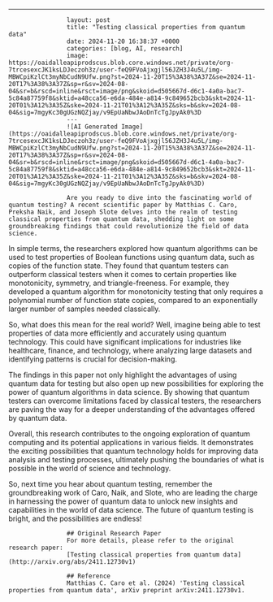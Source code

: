 ---
                    layout: post
                    title: "Testing classical properties from quantum data"
                    date: 2024-11-20 16:38:37 +0000
                    categories: [blog, AI, research]
                    image: https://oaidalleapiprodscus.blob.core.windows.net/private/org-7trcesexcJK1ksLDJeczoh3z/user-feQ9FVoAjxgjl56JZH3J4u5L/img-MBWCpiKzlCt3myNbCudN9Ufw.png?st=2024-11-20T15%3A38%3A37Z&se=2024-11-20T17%3A38%3A37Z&sp=r&sv=2024-08-04&sr=b&rscd=inline&rsct=image/png&skoid=d505667d-d6c1-4a0a-bac7-5c84a87759f8&sktid=a48cca56-e6da-484e-a814-9c849652bcb3&skt=2024-11-20T01%3A12%3A35Z&ske=2024-11-21T01%3A12%3A35Z&sks=b&skv=2024-08-04&sig=7mgyKc30gUGzNQZjay/v9EpUaNbwJAoDnTcTgJpyAk0%3D
                    ---
                    ![AI Generated Image](https://oaidalleapiprodscus.blob.core.windows.net/private/org-7trcesexcJK1ksLDJeczoh3z/user-feQ9FVoAjxgjl56JZH3J4u5L/img-MBWCpiKzlCt3myNbCudN9Ufw.png?st=2024-11-20T15%3A38%3A37Z&se=2024-11-20T17%3A38%3A37Z&sp=r&sv=2024-08-04&sr=b&rscd=inline&rsct=image/png&skoid=d505667d-d6c1-4a0a-bac7-5c84a87759f8&sktid=a48cca56-e6da-484e-a814-9c849652bcb3&skt=2024-11-20T01%3A12%3A35Z&ske=2024-11-21T01%3A12%3A35Z&sks=b&skv=2024-08-04&sig=7mgyKc30gUGzNQZjay/v9EpUaNbwJAoDnTcTgJpyAk0%3D)
                    
                    Are you ready to dive into the fascinating world of quantum testing? A recent scientific paper by Matthias C. Caro, Preksha Naik, and Joseph Slote delves into the realm of testing classical properties from quantum data, shedding light on some groundbreaking findings that could revolutionize the field of data science.

In simple terms, the researchers explored how quantum algorithms can be used to test properties of Boolean functions using quantum data, such as copies of the function state. They found that quantum testers can outperform classical testers when it comes to certain properties like monotonicity, symmetry, and triangle-freeness. For example, they developed a quantum algorithm for monotonicity testing that only requires a polynomial number of function state copies, compared to an exponentially larger number of samples needed classically.

So, what does this mean for the real world? Well, imagine being able to test properties of data more efficiently and accurately using quantum technology. This could have significant implications for industries like healthcare, finance, and technology, where analyzing large datasets and identifying patterns is crucial for decision-making.

The findings in this paper not only highlight the advantages of using quantum data for testing but also open up new possibilities for exploring the power of quantum algorithms in data science. By showing that quantum testers can overcome limitations faced by classical testers, the researchers are paving the way for a deeper understanding of the advantages offered by quantum data.

Overall, this research contributes to the ongoing exploration of quantum computing and its potential applications in various fields. It demonstrates the exciting possibilities that quantum technology holds for improving data analysis and testing processes, ultimately pushing the boundaries of what is possible in the world of science and technology.

So, next time you hear about quantum testing, remember the groundbreaking work of Caro, Naik, and Slote, who are leading the charge in harnessing the power of quantum data to unlock new insights and capabilities in the world of data science. The future of quantum testing is bright, and the possibilities are endless!
                    
                    ## Original Research Paper
                    For more details, please refer to the original research paper:
                    [Testing classical properties from quantum data](http://arxiv.org/abs/2411.12730v1)
                    
                    ## Reference
                    Matthias C. Caro et al. (2024) 'Testing classical properties from quantum data', arXiv preprint arXiv:2411.12730v1.
                    